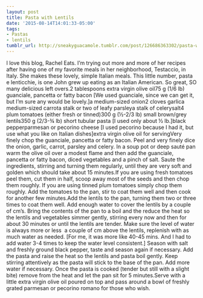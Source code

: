 ```yaml
---
layout: post
title: Pasta with Lentils
date: '2015-08-14T14:01:33-05:00'
tags:
- Pastas
- lentils
tumblr_url: http://sneakyguacamole.tumblr.com/post/126686363302/pasta-with-lentils
---
```

I love this blog, Rachel Eats. I’m trying out more and more of her recipes after having one of my favorite meals in her neighborhood, Testaccio, in Italy. She makes these lovely, simple Italian meals. This little number, pasta e lenticchie, is one John grew up eating as an Italian American. So great, SO many delicious left overs.2 tablespoons extra virgin olive oil75 g (1/6 lb) guanciale, pancetta or fatty bacon [We used guanciale, since we can get it, but I’m sure any would be lovely.]a medium-sized onion2 cloves garlica medium-sized carrota stalk or two of leafy parsleya stalk of celerysalt4 plum tomatoes (either fresh or tinned)300 g (½-2/3 lb) small brown/grey lentils350 g (2/3-¾ lb) short tubular pasta [I used only about ½ lb.]black pepperparmesan or pecorino cheese [I used pecorino because I had it, but use what you like on Italian dishes]extra virgin olive oil for servingVery finely chop the guanciale, pancetta or fatty bacon. Peel and very finely dice the onion, garlic, carrot, parsley and celery. In a soup pot or deep sauté pan warm the olive oil over a modest flame and then add the guanciale, pancetta or fatty bacon, diced vegetables and a pinch of salt. Saute the ingredients, stirring and turning them regularly, until they are very soft and golden which should take about 15 minutes.If you are using fresh tomatoes peel them, cut them in half, scoop away most of the seeds and then chop them roughly. If you are using tinned plum tomatoes simply chop them roughly. Add the tomatoes to the pan, stir to coat them well and then cook for another few minutes.Add the lentils to the pan, turning them two or three times to coat them well. Add enough water to cover the lentils by a couple of cm’s. Bring the contents of the pan to a boil and the reduce the heat so the lentils and vegetables simmer gently, stirring every now and then for about 30 minutes or until the lentils are tender. Make sure the level of water is always more or less  a couple of cm above the lentils, replenish with as much water as needed. [For me, it was more like 40-45 mins. And I had to add water 3-4 times to keep the water level consistent.] Season with salt and freshly ground black pepper, taste and season again if necessary. Add the pasta and raise the heat so the lentils and pasta boil gently. Keep stirring attentively as the pasta will stick to the base of the pan. Add more water if necessary. Once the pasta is cooked (tender but still with a slight bite) remove from the heat and let the pan sit for 5 minutes.Serve with a little extra virgin olive oil poured on top and pass around a bowl of freshly grated parmesan or pecorino romano for those who wish.
